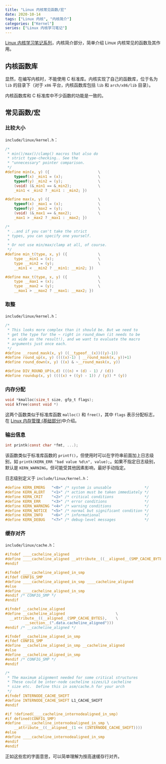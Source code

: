 ```yaml
---
title: "Linux 内核常见函数/宏"
date: 2020-10-14
tags: ["Linux 内核", "内核简介"]
categories: ["Kernel"]
series: ["Linux 内核学习笔记"]
---
```


[Linux 内核学习笔记系列](/posts/kernel/kernel)，内核简介部分，简单介绍 Linux 内核常见的函数及其作用。

<!--more-->

## 内核函数库

显然，在编写内核时，不能使用 C 标准库。内核实现了自己的函数库，位于名为 `lib` 的目录下（对于 `x86` 平台，内核函数库包括 `lib` 和 `arch/x86/lib` 目录）。

内核函数库和 C 标准库中不少函数的功能是一致的。

## 常见函数/宏

### 比较大小

`include/linux/kernel.h`：

```c
/*
 * min()/max()/clamp() macros that also do
 * strict type-checking.. See the
 * "unnecessary" pointer comparison.
 */
#define min(x, y) ({                      \
    typeof(x) _min1 = (x);                \
    typeof(y) _min2 = (y);                \
    (void) (&_min1 == &_min2);            \
    _min1 < _min2 ? _min1 : _min2; })

#define max(x, y) ({                      \
    typeof(x) _max1 = (x);                \
    typeof(y) _max2 = (y);                \
    (void) (&_max1 == &_max2);            \
    _max1 > _max2 ? _max1 : _max2; })

/*
 * ..and if you can't take the strict
 * types, you can specify one yourself.
 *
 * Or not use min/max/clamp at all, of course.
 */
#define min_t(type, x, y) ({              \
    type __min1 = (x);                    \
    type __min2 = (y);                    \
    __min1 < __min2 ? __min1: __min2; })

#define max_t(type, x, y) ({              \
    type __max1 = (x);                    \
    type __max2 = (y);                    \
    __max1 > __max2 ? __max1: __max2; })
```

### 取整

`include/linux/kernel.h`：

```c
/*
 * This looks more complex than it should be. But we need to
 * get the type for the ~ right in round_down (it needs to be
 * as wide as the result!), and we want to evaluate the macro
 * arguments just once each.
 */
#define __round_mask(x, y) ((__typeof__(x))((y)-1))
#define round_up(x, y) ((((x)-1) | __round_mask(x, y))+1)
#define round_down(x, y) ((x) & ~__round_mask(x, y))

#define DIV_ROUND_UP(n,d) (((n) + (d) - 1) / (d))
#define roundup(x, y) ((((x) + ((y) - 1)) / (y)) * (y))
```

### 内存分配

```c
void *kmalloc(size_t size, gfp_t flags);
void kfree(const void *)
```

这两个函数类似于标准库函数 `malloc()` 和 `free()`，其中 `flags` 表示分配标志，在 [Linux 内存管理 (基础部分)](/posts/kernel/memory/basis.md)中介绍。

### 输出信息

```c
int printk(const char *fmt, ...);
```

该函数类似于标准库函数的 `printf()`，但使用时可以在字符串前面加上日志级别，如 `printk(KERN_ERR "bad value %d\n", value);`。如果不指定日志级别，默认是 `KERN_WARNING`，但可能受其他因素影响，最好手动指定。

日志级别定义于 `include/linux/kernel.h`：

```c
#define KERN_EMERG   "<0>" /* system is unusable               */
#define KERN_ALERT   "<1>" /* action must be taken immediately */
#define KERN_CRIT    "<2>" /* critical conditions              */
#define KERN_ERR     "<3>" /* error conditions                 */
#define KERN_WARNING "<4>" /* warning conditions               */
#define KERN_NOTICE  "<5>" /* normal but significant condition */
#define KERN_INFO    "<6>" /* informational                    */
#define KERN_DEBUG   "<7>" /* debug-level messages             */
```

### 缓存对齐

`include/linux/cache.h`：

```c
#ifndef ____cacheline_aligned
#define ____cacheline_aligned __attribute__((__aligned__(SMP_CACHE_BYTES)))
#endif

#ifndef ____cacheline_aligned_in_smp
#ifdef CONFIG_SMP
#define ____cacheline_aligned_in_smp ____cacheline_aligned
#else
#define ____cacheline_aligned_in_smp
#endif /* CONFIG_SMP */
#endif

#ifndef __cacheline_aligned
#define __cacheline_aligned                       \
  __attribute__((__aligned__(SMP_CACHE_BYTES),    \
         __section__(".data.cacheline_aligned")))
#endif /* __cacheline_aligned */

#ifndef __cacheline_aligned_in_smp
#ifdef CONFIG_SMP
#define __cacheline_aligned_in_smp __cacheline_aligned
#else
#define __cacheline_aligned_in_smp
#endif /* CONFIG_SMP */
#endif

/*
 * The maximum alignment needed for some critical structures
 * These could be inter-node cacheline sizes/L3 cacheline
 * size etc.  Define this in asm/cache.h for your arch
 */
#ifndef INTERNODE_CACHE_SHIFT
#define INTERNODE_CACHE_SHIFT L1_CACHE_SHIFT
#endif

#if !defined(____cacheline_internodealigned_in_smp)
#if defined(CONFIG_SMP)
#define ____cacheline_internodealigned_in_smp \
    __attribute__((__aligned__(1 << (INTERNODE_CACHE_SHIFT))))
#else
#define ____cacheline_internodealigned_in_smp
#endif
#endif
```

正如这些宏的字面意思，可以简单理解为按高速缓存行对齐。
